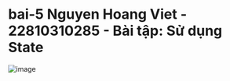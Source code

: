 # bai-5 Nguyen Hoang Viet - 22810310285 - Bài tập: Sử dụng State
![image](https://github.com/user-attachments/assets/707c9692-be5f-478e-b953-ba8dcac1f3ee)


